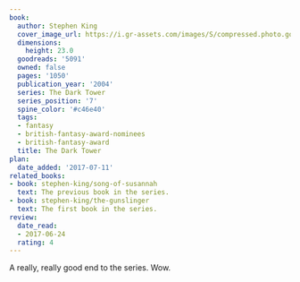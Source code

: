 ```yaml
---
book:
  author: Stephen King
  cover_image_url: https://i.gr-assets.com/images/S/compressed.photo.goodreads.com/books/1372296329l/5091._SY475_.jpg
  dimensions:
    height: 23.0
  goodreads: '5091'
  owned: false
  pages: '1050'
  publication_year: '2004'
  series: The Dark Tower
  series_position: '7'
  spine_color: '#c46e40'
  tags:
  - fantasy
  - british-fantasy-award-nominees
  - british-fantasy-award
  title: The Dark Tower
plan:
  date_added: '2017-07-11'
related_books:
- book: stephen-king/song-of-susannah
  text: The previous book in the series.
- book: stephen-king/the-gunslinger
  text: The first book in the series.
review:
  date_read:
  - 2017-06-24
  rating: 4
---
```


A really, really good end to the series. Wow.
